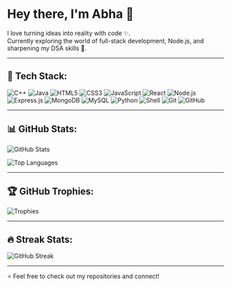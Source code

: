 # Hey there, I'm Abha 👋  

I love turning ideas into reality with code ✨.  
Currently exploring the world of full-stack development, Node.js, and sharpening my DSA skills 🚀.


---

## 🚀 Tech Stack:
![C++](https://img.shields.io/badge/C++-blue?style=for-the-badge&logo=cplusplus)
![Java](https://img.shields.io/badge/Java-orange?style=for-the-badge&logo=java)
![HTML5](https://img.shields.io/badge/HTML5-e34f26?style=for-the-badge&logo=html5&logoColor=white)
![CSS3](https://img.shields.io/badge/CSS3-1572b6?style=for-the-badge&logo=css3&logoColor=white)
![JavaScript](https://img.shields.io/badge/JavaScript-f7df1e?style=for-the-badge&logo=javascript&logoColor=black)
![React](https://img.shields.io/badge/React-61dafb?style=for-the-badge&logo=react&logoColor=black)
![Node.js](https://img.shields.io/badge/Node.js-339933?style=for-the-badge&logo=nodedotjs&logoColor=white)
![Express.js](https://img.shields.io/badge/Express.js-000000?style=for-the-badge&logo=express&logoColor=white)
![MongoDB](https://img.shields.io/badge/MongoDB-47A248?style=for-the-badge&logo=mongodb&logoColor=white)
![MySQL](https://img.shields.io/badge/MySQL-4479A1?style=for-the-badge&logo=mysql&logoColor=white)
![Python](https://img.shields.io/badge/Python-3776AB?style=for-the-badge&logo=python&logoColor=white)
![Shell](https://img.shields.io/badge/Shell-4EAA25?style=for-the-badge&logo=gnu-bash&logoColor=white)
![Git](https://img.shields.io/badge/Git-F05032?style=for-the-badge&logo=git&logoColor=white)
![GitHub](https://img.shields.io/badge/GitHub-181717?style=for-the-badge&logo=github&logoColor=white)

---

## 📊 GitHub Stats:
![GitHub Stats](https://github-readme-stats.vercel.app/api?username=abhavashisht&show_icons=true&theme=radical)

![Top Languages](https://github-readme-stats.vercel.app/api/top-langs/?username=abhavashisht&layout=compact&theme=radical)

---

## 🏆 GitHub Trophies:
![Trophies](https://github-profile-trophy.vercel.app/?username=abhavashisht&theme=radical)

---

## 🔥 Streak Stats:
![GitHub Streak](https://streak-stats.demolab.com?user=abhavashisht&theme=radical&hide_border=true)


---

⭐️ Feel free to check out my repositories and connect!
